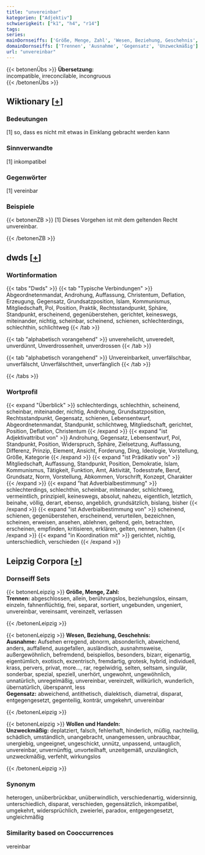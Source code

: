```yaml
---
title: "unvereinbar"
kategorien: ["Adjektiv"]
schwierigkeit: ["k1", "h4", "r14"]
tags:
series:
mainDornseiffs: ['Größe, Menge, Zahl', 'Wesen, Beziehung, Geschehnis', 'Wollen und Handeln']
domainDornseiffs: ['Trennen', 'Ausnahme', 'Gegensatz', 'Unzweckmäßig']
url: "unvereinbar"
---
```


{{< betonenÜbs >}}
**Übersetzung:**  
incompatible, irreconcilable, incongruous  
{{< /betonenÜbs >}}

## Wiktionary [[+](https://de.wiktionary.org/wiki/unvereinbar)]

### Bedeutungen
[1] so, dass es nicht mit etwas in Einklang gebracht werden kann  

### Sinnverwandte
[1] inkompatibel  

### Gegenwörter
[1] vereinbar  

### Beispiele
{{< betonenZB >}}
[1] Dieses Vorgehen ist mit dem geltenden Recht unvereinbar.  

{{< /betonenZB >}}


## dwds [[+](https://www.dwds.de/wb/unvereinbar)]

### Wortinformation
{{< tabs "Dwds" >}}
{{< tab "Typische Verbindungen" >}}
Abgeordnetenmandat, Androhung, Auffassung, Christentum, Deflation, Erzeugung, Gegensatz, Grundsatzposition, Islam, Kommunismus, Mitgliedschaft, Pol, Position, Praktik, Rechtsstandpunkt, Sphäre, Standpunkt, erscheinend, gegenüberstehen, gerichtet, keineswegs, miteinander, nichtig, scheinbar, scheinend, schienen, schlechterdings, schlechthin, schlichtweg
{{< /tab >}}

{{< tab "alphabetisch vorangehend" >}}
unverehelicht, unveredelt, unverdünnt, Unverdrossenheit, unverdrossen
{{< /tab >}}

{{< tab "alphabetisch vorangehend" >}}
Unvereinbarkeit, unverfälschbar, unverfälscht, Unverfälschtheit, unverfänglich
{{< /tab >}}

{{< /tabs >}}

### Wortprofil
{{< expand "Überblick" >}} schlechterdings, schlechthin, scheinend, scheinbar, miteinander, nichtig, Androhung, Grundsatzposition, Rechtsstandpunkt, Gegensatz, schienen, Lebensentwurf, Abgeordnetenmandat, Standpunkt, schlichtweg, Mitgliedschaft, gerichtet, Position, Deflation, Christentum {{< /expand >}}
{{< expand "ist Adjektivattribut von" >}} Androhung, Gegensatz, Lebensentwurf, Pol, Standpunkt, Position, Widerspruch, Sphäre, Zielsetzung, Auffassung, Differenz, Prinzip, Element, Ansicht, Forderung, Ding, Ideologie, Vorstellung, Größe, Kategorie {{< /expand >}}
{{< expand "ist Prädikativ von" >}} Mitgliedschaft, Auffassung, Standpunkt, Position, Demokratie, Islam, Kommunismus, Tätigkeit, Funktion, Amt, Aktivität, Todesstrafe, Beruf, Grundsatz, Norm, Vorstellung, Abkommen, Vorschrift, Konzept, Charakter {{< /expand >}}
{{< expand "hat Adverbialbestimmung" >}} schlechterdings, schlechthin, scheinbar, miteinander, schlichtweg, vermeintlich, prinzipiell, keineswegs, absolut, nahezu, eigentlich, letztlich, beinahe, völlig, derart, ebenso, angeblich, grundsätzlich, bislang, bisher {{< /expand >}}
{{< expand "ist Adverbialbestimmung von" >}} scheinend, schienen, gegenüberstehen, erscheinend, verurteilen, bezeichnen, scheinen, erweisen, ansehen, ablehnen, geltend, geln, betrachten, erscheinen, empfinden, kritisieren, erklären, gelten, nennen, halten {{< /expand >}}
{{< expand "in Koordination mit" >}} gerichtet, nichtig, unterschiedlich, verschieden {{< /expand >}}

## Leipzig Corpora [[+](https://corpora.uni-leipzig.de/en/res?word=unvereinbar&corpusId=deu_newscrawl-public_2018)]

### Dornseiff Sets
{{< betonenLeipzig >}}
**Größe, Menge, Zahl:**  
**Trennen:** abgeschlossen, allein, berührungslos, beziehungslos, einsam, einzeln, fahnenflüchtig, frei, separat, sortiert, ungebunden, ungeniert, unvereinbar, vereinsamt, vereinzelt, verlassen  

{{< /betonenLeipzig >}}


{{< betonenLeipzig >}}
**Wesen, Beziehung, Geschehnis:**  
**Ausnahme:** Aufsehen erregend, abnorm, absonderlich, abweichend, anders, auffallend, ausgefallen, ausländisch, ausnahmsweise, außergewöhnlich, befremdend, beispiellos, besonders, bizarr, eigenartig, eigentümlich, exotisch, exzentrisch, fremdartig, grotesk, hybrid, individuell, krass, pervers, privat, more..., rar, regelwidrig, selten, seltsam, singulär, sonderbar, spezial, speziell, unerhört, ungewohnt, ungewöhnlich, unnatürlich, unregelmäßig, unvereinbar, vereinzelt, willkürlich, wunderlich, übernatürlich, überspannt, less  
**Gegensatz:** abweichend, antithetisch, dialektisch, diametral, disparat, entgegengesetzt, gegenteilig, konträr, umgekehrt, unvereinbar  

{{< /betonenLeipzig >}}


{{< betonenLeipzig >}}
**Wollen und Handeln:**  
**Unzweckmäßig:** deplatziert, falsch, fehlerhaft, hinderlich, müßig, nachteilig, schädlich, umständlich, unangebracht, unangemessen, unbrauchbar, unergiebig, ungeeignet, ungeschickt, unnütz, unpassend, untauglich, unvereinbar, unvernünftig, unvorteilhaft, unzeitgemäß, unzulänglich, unzweckmäßig, verfehlt, wirkungslos  

{{< /betonenLeipzig >}}

### Synonym
heterogen, unüberbrückbar, unüberwindlich, verschiedenartig, widersinnig, unterschiedlich, disparat, verschieden, gegensätzlich, inkompatibel, umgekehrt, widersprüchlich, zweierlei, paradox, entgegengesetzt, ungleichmäßig


### Similarity based on Cooccurrences
vereinbar

